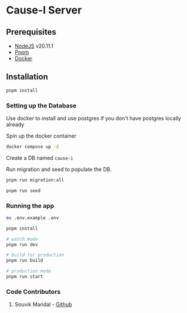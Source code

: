 # Cause-I Server

## Prerequisites

- [NodeJS](https://nodejs.org/en) v20.11.1
- [Pnpm](https://pnpm.io/installation)
- [Docker](https://docs.docker.com/engine/install/)

## Installation

```bash
pnpm install
```

### Setting up the Database

Use docker to install and use postgres if you don't have postgres locally already

Spin up the docker container

```bash
docker compose up -d
```

Create a DB named `cause-i`

Run migration and seed to populate the DB.

```bash
pnpm run migration:all

pnpm run seed
```

### Running the app

```bash
mv .env.example .env
```

```bash
pnpm install
```

```bash
# watch mode
pnpm run dev

# build for production
pnpm run build

# production mode
pnpm run start
```

### Code Contributors

1. Souvik Mandal - [Github](https://github.com/simpleindian)

